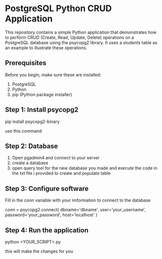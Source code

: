 # PostgreSQL Python CRUD Application
This repository contains a simple Python application that demonstrates how to perform CRUD (Create, Read, Update, Delete) operations on a PostgreSQL database using the psycopg2 library. It uses a students table as an example to illustrate these operations.

## Prerequisites
Before you begin, make sure these are installed:

1. PostgreSQL
2. Python 
3. pip (Python package installer)

## Step 1: Install psycopg2
pip install psycopg2-binary

use this command

## Step 2: Database
1. Open pgadmin4 and connect to your server
2. create a database
3. open query tool for the new database you made and execute the code in the txt 
   file i provided to create and populate table

## Step 3: Configure software
Fill in the conn variable with your imformation to connect to the database

conn = psycopg2.connect(
    dbname='dbname', 
    user='your_username', 
    password='your_password', 
    host='localhost'
)


## Step 4: Run the application

python <YOUR_SCRIPT>.py

this will make the changes for you

